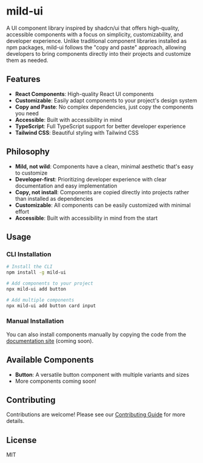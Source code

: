 # mild-ui

A UI component library inspired by shadcn/ui that offers high-quality, accessible components with a focus on simplicity, customizability, and developer experience. Unlike traditional component libraries installed as npm packages, mild-ui follows the "copy and paste" approach, allowing developers to bring components directly into their projects and customize them as needed.

## Features

- **React Components**: High-quality React UI components
- **Customizable**: Easily adapt components to your project's design system
- **Copy and Paste**: No complex dependencies, just copy the components you need
- **Accessible**: Built with accessibility in mind
- **TypeScript**: Full TypeScript support for better developer experience
- **Tailwind CSS**: Beautiful styling with Tailwind CSS

## Philosophy

- **Mild, not wild**: Components have a clean, minimal aesthetic that's easy to customize
- **Developer-first**: Prioritizing developer experience with clear documentation and easy implementation
- **Copy, not install**: Components are copied directly into projects rather than installed as dependencies
- **Customizable**: All components can be easily customized with minimal effort
- **Accessible**: Built with accessibility in mind from the start

## Usage

### CLI Installation

```bash
# Install the CLI
npm install -g mild-ui

# Add components to your project
npx mild-ui add button

# Add multiple components
npx mild-ui add button card input
```

### Manual Installation

You can also install components manually by copying the code from the [documentation site](https://mild-ui.example.com) (coming soon).

## Available Components

- **Button**: A versatile button component with multiple variants and sizes
- More components coming soon!

## Contributing

Contributions are welcome! Please see our [Contributing Guide](CONTRIBUTING.md) for more details.

## License

MIT